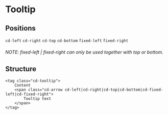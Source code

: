 # Tooltip

## Positions
`cd-left` `cd-right` `cd-top` `cd-bottom` `fixed-left` `fixed-right`
###### NOTE: fixed-left | fixed-right can only be used together with top or bottom.


## Structure
```
<tag class="cd-tooltip">
	Content
	<span class="cd-arrow cd-left|cd-right|cd-top|cd-bottom|cd-fixed-left|cd-fixed-right">
		Tooltip text
	</span>
</tag>
```
